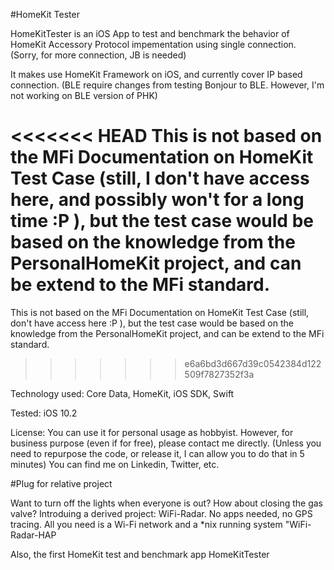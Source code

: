 #HomeKit Tester

HomeKitTester is an iOS App to test and benchmark the behavior of HomeKit Accessory Protocol impementation using single connection. (Sorry, for more connection, JB is needed)

It makes use HomeKit Framework on iOS, and currently cover IP based connection. (BLE require changes from testing Bonjour to BLE. However, I'm not working on BLE version of PHK)

<<<<<<< HEAD
This is not based on the MFi Documentation on HomeKit Test Case (still, I don't have access here, and possibly won't for a long time :P ), but the test case would be based on the knowledge from the PersonalHomeKit project, and can be extend to the MFi standard. 
=======
This is not based on the MFi Documentation on HomeKit Test Case (still, don't have access here :P ), but the test case would be based on the knowledge from the PersonalHomeKit project, and can be extend to the MFi standard. 
>>>>>>> e6a6bd3d667d39c0542384d122509f7827352f3a

Technology used: Core Data, HomeKit, iOS SDK, Swift

Tested: iOS 10.2

License: You can use it for personal usage as hobbyist. However, for business purpose (even if for free), please contact me directly. (Unless you need to repurpose the code, or release it, I can allow you to do that in 5 minutes) You can find me on Linkedin, Twitter, etc. 

#Plug for relative project

Want to turn off the lights when everyone is out? How about closing the gas valve? Introduing a derived project: WiFi-Radar. No apps needed, no GPS tracing. All you need is a Wi-Fi network and a *nix running system
<a ref="https://github.com/etwmc/WiFi-RadarHAP">"WiFi-Radar-HAP</a>

Also, the first HomeKit test and benchmark app
<a ref="http://github.com/etwmc/HomeKitTester">HomeKitTester</a>
